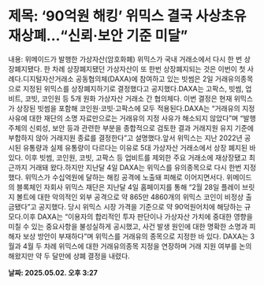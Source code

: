 # **제목: ‘90억원 해킹’ 위믹스 결국 사상초유 재상폐...“신뢰·보안 기준 미달”**

  내용: 위메이드가 발행한 가상자산(암호화폐) 위믹스가 국내 거래소에서 다시 한 번 상장폐지됐다. 한 차례 상장폐지됐던 가상자산이 또 한번 상장폐지되는 것은 이번이 첫 사례다.디지털자산거래소 공동협의체(DAXA)에 참여하고 있는 빗썸은 2일 거래유의종목으로 지정된 위믹스를 상장폐지하기로 결정했다고 공지했다.DAXA는 고팍스, 빗썸, 업비트, 코빗, 코인원 등 5개 원화 가상자산 거래소 간 협의체다. 이번 결정은 현재 위믹스가 상장된 빗썸을 포함해 코인원·코빗·고팍스에 모두 적용된다.DAXA는 “거래유의 지정 사유에 대한 재단의 소명 자료만으로는 거래유의 지정 사유가 해소되지 않았다”며 “발행 주체의 신뢰성, 보안 등과 관련한 부분을 종합적으로 검토한 결과 거래지원 유지 기준에 부합하지 않아 거래지원 종료를 결정한다”고 설명했다.앞서 위믹스는 지난 2022년 공시된 유통량과 실제 유통량이 다르다는 이유로 5대 가상자산 거래소에서 상장 폐지된 바 있다. 이후 빗썸, 코인원, 코빗, 고팍스 등 업비트를 제외한 주요 거래소에 재상장됐고 최근까지 거래돼 왔다.하지만 지난달 4일 DAXA는 위믹스를 유의종목으로 다시 한번 지정했다. 위믹스가 수십억원에 달하는 해킹 공격에 노출돼 피해로 이어지면서다. 위메이드의 블록체인 자회사 위믹스 재단은 지난달 4일 홈페이지를 통해 “2월 28일 플레이 브릿지 볼트에 대한 악의적인 외부 공격으로 약 865만 4860개의 위믹스 코인이 비정상 출금됐다”고 공지했다. 당시 위믹스 시장 가격을 기준으로 약 90억원어치에 해당하는 규모다.이후 DAXA는 “이용자의 합리적인 투자 판단이나 가상자산 가치에 중대한 영향을 미칠 수 있는 중요사항을 불성실하게 공시했고, 사건 발생 원인에 대한 명확한 소명과 피해자 보상 방안이 부재하다”며 위믹스를 거래유의 종목으로 지정한 바 있다. DAXA는 3월과 4월 두 차례 위믹스에 대한 거래유의종목 지정을 연장하며 거래 지원 여부를 논의해왔지만 약 두 달만에 상폐 결정을 내렸다.

  **날짜: 2025.05.02. 오후 3:27**